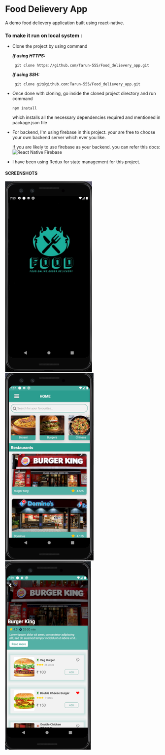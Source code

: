 # Food Delievery App
A demo food delievery application built using react-native.

### To make it run on local system :
- Clone the project by using command
     
     ***If using HTTPS:***             
    
       git clone https://github.com/Tarun-555/Food_delievery_app.git
       
     ***If using SSH:***
     
       git clone git@github.com:Tarun-555/Food_delievery_app.git
- Once done with cloning, go inside the cloned project directory and run command

      npm install
      
     which installs all the necessary dependencies required and mentioned in package.json file

- For backend, I'm using firebase in this project. your are free to choose your own backend server which ever you like.

  If you are likely to use firebase as your backend. you can refer this docs:
  ![React Native Firebase](https://rnfirebase.io/)
  
- I have been using Redux for state management for this project.

#### SCREENSHOTS
  ![Image1](./screenshots/Img-1.png)  &nbsp;&nbsp;&nbsp;
  ![Image1](./screenshots/Img-2.png)  &nbsp;&nbsp;&nbsp;
  ![Image1](./screenshots/Img-3.png)
